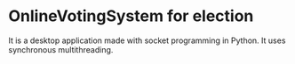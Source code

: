 # OnlineVotingSystem for election
 It is a desktop application made with socket programming in Python. It uses synchronous multithreading. 
 
 
